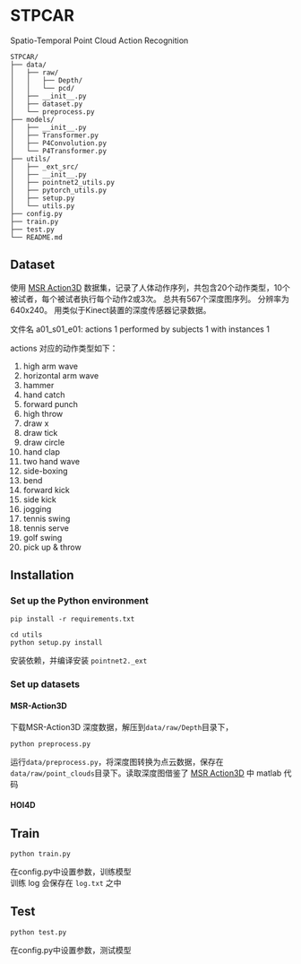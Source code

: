 # STPCAR
Spatio-Temporal Point Cloud Action Recognition

```
STPCAR/
├── data/
│   ├── raw/
│   │   ├── Depth/
│   │   └── pcd/
│   ├── __init__.py
│   ├── dataset.py
│   └── preprocess.py
├── models/
│   ├── __init__.py
│   ├── Transformer.py
│   ├── P4Convolution.py
│   └── P4Transformer.py
├── utils/
│   ├── _ext_src/
│   ├── __init__.py
│   ├── pointnet2_utils.py
│   ├── pytorch_utils.py
│   ├── setup.py
│   └── utils.py
├── config.py
├── train.py
├── test.py
└── README.md
```

## Dataset
使用 [MSR Action3D][msr] 数据集，记录了人体动作序列，共包含20个动作类型，10个被试者，每个被试者执行每个动作2或3次。 总共有567个深度图序列。 分辨率为640x240。 用类似于Kinect装置的深度传感器记录数据。

文件名 a01_s01_e01: actions 1 performed by subjects 1 with instances 1

actions 对应的动作类型如下：
1. high arm wave
1. horizontal arm wave
1. hammer
1. hand catch
1. forward punch
1. high throw
1. draw x
1. draw tick
1. draw circle
1. hand clap
1. two hand wave
1. side-boxing
1. bend
1. forward kick
1. side kick
1. jogging
1. tennis swing
1. tennis serve
1. golf swing
1. pick up & throw

## Installation
### Set up the Python environment
```
pip install -r requirements.txt

cd utils
python setup.py install
```
安装依赖，并编译安装 `pointnet2._ext`

<!-- ~~这里使用 github copilot chat 把 cuda 的代码转化为了 c++ 的代码以支持 cpu，但是没有测试过，可能会有问题~~

太多函数是使用 cuda 实现的了, 难以支持 cpu 版本 -->

### Set up datasets
#### MSR-Action3D
下载MSR-Action3D 深度数据，解压到`data/raw/Depth`目录下，
```
python preprocess.py
```
运行`data/preprocess.py`，将深度图转换为点云数据，保存在`data/raw/point_clouds`目录下。读取深度图借鉴了 [MSR Action3D][msr] 中 matlab 代码

#### HOI4D

## Train
```
python train.py
```
在config.py中设置参数，训练模型  
训练 log 会保存在 `log.txt` 之中

## Test
```
python test.py
```
在config.py中设置参数，测试模型


 [msr]:https://sites.google.com/view/wanqingli/data-sets/msr-action3d
